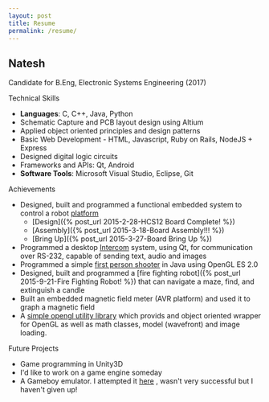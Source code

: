 ```yaml
---
layout: post
title: Resume
permalink: /resume/
---
```


Natesh
------

Candidate for B.Eng, Electronic Systems Engineering (2017)


Technical Skills

* **Languages**: C, C++, Java, Python
* Schematic Capture and PCB layout design using Altium
* Applied object oriented principles and design patterns
* Basic Web Development - HTML, Javascript, Ruby on Rails, NodeJS + Express
* Designed digital logic circuits
* Frameworks and APIs: Qt, Android
* **Software Tools**: Microsoft Visual Studio, Eclipse, Git


Achievements

* Designed, built and programmed a functional embedded system to control a robot [platform](https://github.com/nnarain/ESEPlatformController)
	* [Design]({% post_url 2015-2-28-HCS12 Board Complete! %})
	* [Assembly]({% post_url 2015-3-18-Board Assembly!!! %})
	* [Bring Up]({% post_url 2015-3-27-Board Bring Up %})
* Programmed a desktop [Intercom](https://github.com/nnarain/ESEIntercom) system, using Qt, for communication over RS-232, capable of sending text, audio and images
* Programmed a simple [first person shooter](https://github.com/nnarain/firstpersonshooter) in Java using OpenGL ES 2.0
* Designed, built and programmed a [fire fighting robot]({% post_url 2015-9-21-Fire Fighting Robot! %}) that can navigate a maze, find, and extinguish a candle
* Built an embedded magnetic field meter (AVR platform) and used it to graph a magnetic field
* A [simple opengl utility library](https://github.com/nnarain/sgl-wrapper) which provids and object oriented wrapper for OpenGL as well as math classes, model (wavefront) and image loading.

Future Projects

* Game programming in Unity3D
* I'd like to work on a game engine someday
* A Gameboy emulator. I attempted it [here](https://github.com/nnarain/GameBoyCore) , wasn't very successful but I haven't given up!
